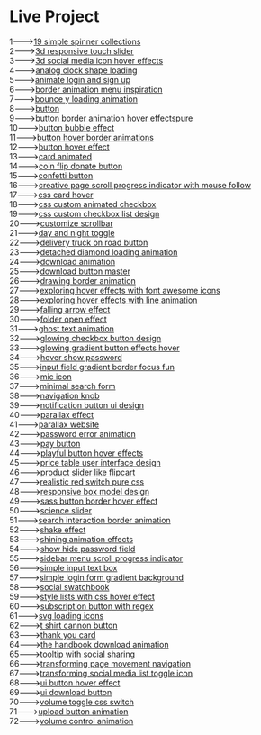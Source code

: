 <h1>Live Project</h1>
1---><a href="https://hawanbeats.github.io/html-css-js/19%20simple%20spinner%20collections/">19 simple spinner collections</a>
<br>
2---><a href="https://hawanbeats.github.io/html-css-js/3d%20responsive%20touch%20slider/">3d responsive touch slider</a>
<br>
3---><a href="https://hawanbeats.github.io/html-css-js/3d%20social%20media%20icon%20hover%20effects/">3d social media icon hover effects</a>
<br>
4---><a href="https://hawanbeats.github.io/html-css-js/analog%20clock%20shape%20loading/">analog clock shape loading</a>
<br>
5---><a href="https://hawanbeats.github.io/html-css-js/animate%20login%20and%20sign%20up/">animate login and sign up</a>
<br>
6---><a href="https://hawanbeats.github.io/html-css-js/border%20animation%20menu%20inspiration/">border animation menu inspiration</a>
<br>
7---><a href="https://hawanbeats.github.io/html-css-js/bounce%20y%20loading%20animation/">bounce y loading animation</a>
<br>
8---><a href="https://hawanbeats.github.io/html-css-js/button/">button</a>
<br>
9---><a href="https://hawanbeats.github.io/html-css-js/button%20border%20animation%20on%20hover%20effectspure/">button border animation hover effectspure</a>
<br>
10---><a href="https://hawanbeats.github.io/html-css-js/button%20bubble%20effect/">button bubble effect</a>
<br>
11---><a href="https://hawanbeats.github.io/html-css-js/button%20hover%20border%20animations/">button hover border animations</a>
<br>
12---><a href="https://hawanbeats.github.io/html-css-js/button%20hover%20effect/">button hover effect</a>
<br>
13---><a href="https://hawanbeats.github.io/html-css-js/card%20animated/">card animated</a>
<br>
14---><a href="https://hawanbeats.github.io/html-css-js/coin%20flip%20donate%20button/">coin flip donate button</a>
<br>
15---><a href="https://hawanbeats.github.io/html-css-js/confetti%20button/">confetti button</a>
<br>
16---><a href="https://hawanbeats.github.io/html-css-js/creative%20page%20scroll%20progress%20indicator%20with%20mouse%20follow/">creative page scroll progress indicator with mouse follow</a>
<br>
17---><a href="https://hawanbeats.github.io/html-css-js/css%20card%20hover/">css card hover</a>
<br>
18---><a href="https://hawanbeats.github.io/html-css-js/css%20custom%20animated%20checkbox/">css custom animated checkbox</a>
<br>
19---><a href="https://hawanbeats.github.io/html-css-js/css%20custom%20checkbox%20list%20design/">css custom checkbox list design</a>
<br>
20---><a href="https://hawanbeats.github.io/html-css-js/customize%20scrollbar/">customize scrollbar</a>
<br>
21---><a href="https://hawanbeats.github.io/html-css-js/day%20and%20night%20toggle/">day and night toggle</a>
<br>
22---><a href="https://hawanbeats.github.io/html-css-js/delivery%20truck%20on%20road%20button/">delivery truck on road button</a>
<br>
23---><a href="https://hawanbeats.github.io/html-css-js/detached%20diamond%20loading%20animation/">detached diamond loading animation</a>
<br>
24---><a href="https://hawanbeats.github.io/html-css-js/download%20animation/">download animation</a>
<br>
25---><a href="https://hawanbeats.github.io/html-css-js/download-button-master/">download button master</a>
<br>
26---><a href="https://hawanbeats.github.io/html-css-js/drawing%20border%20animation/">drawing border animation</a>
<br>
27---><a href="https://hawanbeats.github.io/html-css-js/exploring%20hover%20effects%20with%20font%20awesome%20icons/">exploring hover effects with font awesome icons</a>
<br>
28---><a href="https://hawanbeats.github.io/html-css-js/exploring%20hover%20effects%20with%20line%20animation/">exploring hover effects with line animation</a>
<br>
29---><a href="https://hawanbeats.github.io/html-css-js/falling%20arrow%20effect/">falling arrow effect</a>
<br>
30---><a href="https://hawanbeats.github.io/html-css-js/folder%20open%20effect/">folder open effect</a>
<br>
31---><a href="https://hawanbeats.github.io/html-css-js/ghost%20text%20animation/">ghost text animation</a>
<br>
32---><a href="https://hawanbeats.github.io/html-css-js/glowing%20checkbox%20button%20design/">glowing checkbox button design</a>
<br>
33---><a href="https://hawanbeats.github.io/html-css-js/glowing%20gradient%20button%20effects%20on%20hover/">glowing gradient button effects hover</a>
<br>
34---><a href="https://hawanbeats.github.io/html-css-js/hover%20show%20password/">hover show password</a>
<br>
35---><a href="https://hawanbeats.github.io/html-css-js/input%20field%20gradient%20border%20focus%20fun/">input field gradient border focus fun</a>
<br>
36---><a href="https://hawanbeats.github.io/html-css-js/mic%20icon/">mic icon</a>
<br>
37---><a href="https://hawanbeats.github.io/html-css-js/minimal%20search%20form/">minimal search form</a>
<br>
38---><a href="https://hawanbeats.github.io/html-css-js/navigation%20knob/">navigation knob</a>
<br>
39---><a href="https://hawanbeats.github.io/html-css-js/notification%20button%20ui%20design/">notification button ui design</a>
<br>
40---><a href="https://hawanbeats.github.io/html-css-js/parallax%20effect/">parallax effect</a>
<br>
41---><a href="https://hawanbeats.github.io/html-css-js/parallax%20website/">parallax website</a>
<br>
42---><a href="https://hawanbeats.github.io/html-css-js/password%20error%20animation/">password error animation</a>
<br>
43---><a href="https://hawanbeats.github.io/html-css-js/pay%20button/">pay button</a>
<br>
44---><a href="https://hawanbeats.github.io/html-css-js/playful%20button%20hover%20effects/">playful button hover effects</a>
<br>
45---><a href="https://hawanbeats.github.io/html-css-js/price%20table%20user%20interface%20design/">price table user interface design</a>
<br>
46---><a href="https://hawanbeats.github.io/html-css-js/product%20slider%20like%20flipcart/">product slider like flipcart</a>
<br>
47---><a href="https://hawanbeats.github.io/html-css-js/realistic%20red%20switch%20pure%20css/">realistic red switch pure css</a>
<br>
48---><a href="https://hawanbeats.github.io/html-css-js/responsive%20box%20model%20design/">responsive box model design</a>
<br>
49---><a href="https://hawanbeats.github.io/html-css-js/sass%20button%20border%20hover%20effect/">sass button border hover effect</a>
<br>
50---><a href="https://hawanbeats.github.io/html-css-js/science%20slider/">science slider</a>
<br>
51---><a href="https://hawanbeats.github.io/html-css-js/search%20interaction%20border%20animation/">search interaction border animation</a>
<br>
52---><a href="https://hawanbeats.github.io/html-css-js/shake%20effect/">shake effect</a>
<br>
53---><a href="https://hawanbeats.github.io/html-css-js/shining%20text%20animation%20effects/">shining animation effects</a>
<br>
54---><a href="https://hawanbeats.github.io/html-css-js/show%20hide%20password%20field/">show hide password field</a>
<br>
55---><a href="https://hawanbeats.github.io/html-css-js/sidebar%20menu%20scroll%20progress%20indicator/">sidebar menu scroll progress indicator</a>
<br>
56---><a href="https://hawanbeats.github.io/html-css-js/simple%20input%20text%20box/">simple input text box</a>
<br>
57---><a href="https://hawanbeats.github.io/html-css-js/simple%20login%20form%20gradient%20background/">simple login form gradient background</a>
<br>
58---><a href="https://hawanbeats.github.io/html-css-js/social%20swatchbook/">social swatchbook</a>
<br>
59---><a href="https://hawanbeats.github.io/html-css-js/style%20lists%20with%20css%20hover%20effect/">style lists with css hover effect</a>
<br> 
60---><a href="https://hawanbeats.github.io/html-css-js/subscription%20button%20with%20regex/">subscription button with regex</a>
<br>
61---><a href="https://hawanbeats.github.io/html-css-js/svg%20loading%20icons/">svg loading icons</a>
<br>
62---><a href="https://hawanbeats.github.io/html-css-js/t%20shirt%20cannon%20button/">t shirt cannon button</a>
<br>
63---><a href="https://hawanbeats.github.io/html-css-js/thank%20you%20card/">thank you card</a>
<br>
64---><a href="https://hawanbeats.github.io/html-css-js/the%20handbook%20download%20animation/">the handbook download animation</a>
<br>
65---><a href="https://hawanbeats.github.io/html-css-js/tooltip%20with%20social%20sharing/">tooltip with social sharing</a>
<br>
66---><a href="https://hawanbeats.github.io/html-css-js/transforming%20page%20movement%20navigation/">transforming page movement navigation</a>
<br>
67---><a href="https://hawanbeats.github.io/html-css-js/transforming%20social%20media%20list%20toggle%20icon/">transforming social media list toggle icon</a>
<br>
68---><a href="https://hawanbeats.github.io/html-css-js/ui%20button%20hover%20effect/">ui button hover effect</a>
<br>
69---><a href="https://hawanbeats.github.io/html-css-js/ui%20download%20button/">ui download button</a>
<br>
70---><a href="https://hawanbeats.github.io/html-css-js/volume%20toggle%20css%20switch/">volume toggle css switch</a>
<br>
71---><a href="https://hawanbeats.github.io/html-css-js/upload%20button%20animation/">upload button animation</a>
<br>
72---><a href="https://hawanbeats.github.io/html-css-js/volume%20control%20animation/">volume control animation</a>
